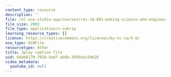 ```yaml
---
content_type: resource
description: ''
file: /ol-ocw-studio-app/courses/res-10-001-making-science-and-engineering-pictures-a-practical-guide-to-presenting-your-work-spring-2016/6dab817076589adfab6b3956dac5e626_tei0bSKTyf0.srt
file_size: 2093
file_type: application/x-subrip
learning_resource_types: []
license: https://creativecommons.org/licenses/by-nc-sa/4.0/
ocw_type: OCWFile
resourcetype: Other
title: 3play caption file
uid: 6dab8170-7658-9adf-ab6b-3956dac5e626
video_metadata:
  youtube_id: null
---
```

